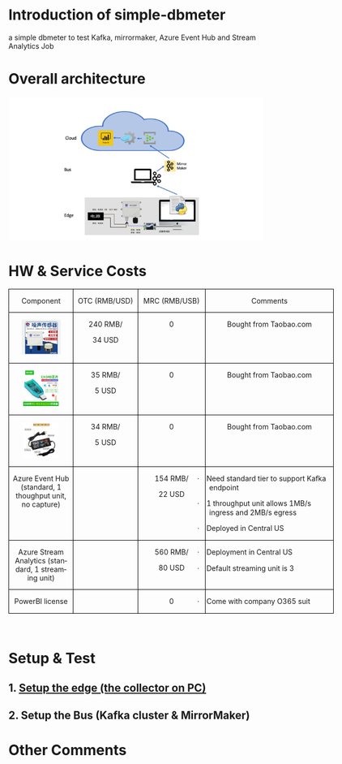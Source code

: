 # Introduction of simple-dbmeter
 a simple dbmeter to test Kafka, mirrormaker, Azure Event Hub and Stream Analytics Job

# Overall architecture
<p><img src="/resources/simple-dbmeter-intro.png" alt="components of the solution" /> </p>

# HW & Service **Costs**


<div class=WordSection1>

<table class=MsoTableGrid border=1 cellspacing=0 cellpadding=0 width=642
 style='width:481.7pt;border-collapse:collapse;border:none'>
 <tr>
  <td width=120 valign=top style='width:90.1pt;border:solid windowtext 1.0pt;
  padding:0cm 5.4pt 0cm 5.4pt'>
  <p class=MsoNormal align=center style='text-align:center'><span lang=EN-US>Component</span></p>
  </td>
  <td width=120 valign=top style='width:90.1pt;border:solid windowtext 1.0pt;
  border-left:none;padding:0cm 5.4pt 0cm 5.4pt'>
  <p class=MsoNormal align=center style='text-align:center'><span lang=EN-US>OTC
  (RMB/USD)</span></p>
  </td>
  <td width=128 valign=top style='width:96.0pt;border:solid windowtext 1.0pt;
  border-left:none;padding:0cm 5.4pt 0cm 5.4pt'>
  <p class=MsoNormal align=center style='text-align:center'><span lang=EN-US>MRC
  (RMB/USB)</span></p>
  </td>
  <td width=274 valign=top style='width:205.5pt;border:solid windowtext 1.0pt;
  border-left:none;padding:0cm 5.4pt 0cm 5.4pt'>
  <p class=MsoNormal align=center style='text-align:center'><span lang=EN-US>Comments</span></p>
  </td>
 </tr>
 <tr>
  <td width=120 valign=top style='width:90.1pt;border:solid windowtext 1.0pt;
  border-top:none;padding:0cm 5.4pt 0cm 5.4pt'>
  <p class=MsoNormal align=center style='text-align:center'><span lang=EN-US><img
  width=77 height=68 id="Picture 1" src="./resources/dbsensor.jpeg"
  alt="A picture containing engine&#10;&#10;Description automatically generated"></span></p>
  </td>
  <td width=120 valign=top style='width:90.1pt;border-top:none;border-left:
  none;border-bottom:solid windowtext 1.0pt;border-right:solid windowtext 1.0pt;
  padding:0cm 5.4pt 0cm 5.4pt'>
  <p class=MsoNormal align=center style='text-align:center'><span lang=EN-US>240
  RMB/</span></p>
  <p class=MsoNormal align=center style='text-align:center'><span lang=EN-US>34
  USD</span></p>
  </td>
  <td width=128 valign=top style='width:96.0pt;border-top:none;border-left:
  none;border-bottom:solid windowtext 1.0pt;border-right:solid windowtext 1.0pt;
  padding:0cm 5.4pt 0cm 5.4pt'>
  <p class=MsoNormal align=center style='text-align:center'><span lang=EN-US>0</span></p>
  </td>
  <td width=274 valign=top style='width:205.5pt;border-top:none;border-left:
  none;border-bottom:solid windowtext 1.0pt;border-right:solid windowtext 1.0pt;
  padding:0cm 5.4pt 0cm 5.4pt'>
  <p class=MsoNormal align=center style='text-align:center'><span lang=EN-US>Bought
  from Taobao.com</span></p>
  </td>
 </tr>
 <tr>
  <td width=120 valign=top style='width:90.1pt;border:solid windowtext 1.0pt;
  border-top:none;padding:0cm 5.4pt 0cm 5.4pt'>
  <p class=MsoNormal align=center style='text-align:center'><span lang=EN-US><img
  width=70 height=70 id="Picture 2" src="./resources/RS485-USB-convertor.jpeg"
  alt="A close up of a device&#10;&#10;Description automatically generated"></span></p>
  </td>
  <td width=120 valign=top style='width:90.1pt;border-top:none;border-left:
  none;border-bottom:solid windowtext 1.0pt;border-right:solid windowtext 1.0pt;
  padding:0cm 5.4pt 0cm 5.4pt'>
  <p class=MsoNormal align=center style='text-align:center'><span lang=EN-US>35
  RMB/</span></p>
  <p class=MsoNormal align=center style='text-align:center'><span lang=EN-US>5
  USD</span></p>
  </td>
  <td width=128 valign=top style='width:96.0pt;border-top:none;border-left:
  none;border-bottom:solid windowtext 1.0pt;border-right:solid windowtext 1.0pt;
  padding:0cm 5.4pt 0cm 5.4pt'>
  <p class=MsoNormal align=center style='text-align:center'><span lang=EN-US>0</span></p>
  </td>
  <td width=274 valign=top style='width:205.5pt;border-top:none;border-left:
  none;border-bottom:solid windowtext 1.0pt;border-right:solid windowtext 1.0pt;
  padding:0cm 5.4pt 0cm 5.4pt'>
  <p class=MsoNormal align=center style='text-align:center'><span lang=EN-US>Bought
  from Taobao.com</span></p>
  </td>
 </tr>
 <tr>
  <td width=120 valign=top style='width:90.1pt;border:solid windowtext 1.0pt;
  border-top:none;padding:0cm 5.4pt 0cm 5.4pt'>
  <p class=MsoNormal align=center style='text-align:center'><span lang=EN-US><img
  width=70 height=70 id="Picture 3" src="./resources/PowerAdapter.jpeg"
  alt="A close up of a device&#10;&#10;Description automatically generated"></span></p>
  </td>
  <td width=120 valign=top style='width:90.1pt;border-top:none;border-left:
  none;border-bottom:solid windowtext 1.0pt;border-right:solid windowtext 1.0pt;
  padding:0cm 5.4pt 0cm 5.4pt'>
  <p class=MsoNormal align=center style='text-align:center'><span lang=EN-US>34
  RMB/</span></p>
  <p class=MsoNormal align=center style='text-align:center'><span lang=EN-US>5
  USD</span></p>
  </td>
  <td width=128 valign=top style='width:96.0pt;border-top:none;border-left:
  none;border-bottom:solid windowtext 1.0pt;border-right:solid windowtext 1.0pt;
  padding:0cm 5.4pt 0cm 5.4pt'>
  <p class=MsoNormal align=center style='text-align:center'><span lang=EN-US>0</span></p>
  </td>
  <td width=274 valign=top style='width:205.5pt;border-top:none;border-left:
  none;border-bottom:solid windowtext 1.0pt;border-right:solid windowtext 1.0pt;
  padding:0cm 5.4pt 0cm 5.4pt'>
  <p class=MsoNormal align=center style='text-align:center'><span lang=EN-US>Bought
  from Taobao.com</span></p>
  </td>
 </tr>
 <tr>
  <td width=120 valign=top style='width:90.1pt;border:solid windowtext 1.0pt;
  border-top:none;padding:0cm 5.4pt 0cm 5.4pt'>
  <p class=MsoNormal align=center style='text-align:center'><span lang=EN-US>Azure
  Event Hub (standard, 1 thoughput unit, no capture)</span></p>
  </td>
  <td width=120 valign=top style='width:90.1pt;border-top:none;border-left:
  none;border-bottom:solid windowtext 1.0pt;border-right:solid windowtext 1.0pt;
  padding:0cm 5.4pt 0cm 5.4pt'>
  <p class=MsoNormal align=center style='text-align:center'><span lang=EN-US>&nbsp;</span></p>
  </td>
  <td width=128 valign=top style='width:96.0pt;border-top:none;border-left:
  none;border-bottom:solid windowtext 1.0pt;border-right:solid windowtext 1.0pt;
  padding:0cm 5.4pt 0cm 5.4pt'>
  <p class=MsoNormal align=center style='text-align:center'><span lang=EN-US>154
  RMB/</span></p>
  <p class=MsoNormal align=center style='text-align:center'><span lang=EN-US>22
  USD</span></p>
  </td>
  <td width=274 valign=top style='width:205.5pt;border-top:none;border-left:
  none;border-bottom:solid windowtext 1.0pt;border-right:solid windowtext 1.0pt;
  padding:0cm 5.4pt 0cm 5.4pt'>
  <p class=MsoListParagraphCxSpFirst style='text-indent:-18.0pt'><span
  lang=EN-US style='font-family:Symbol'>·<span style='font:7.0pt "Times New Roman"'>&nbsp;&nbsp;&nbsp;&nbsp;&nbsp;
  </span></span><span lang=EN-US>Need standard tier to support Kafka endpoint</span></p>
  <p class=MsoListParagraphCxSpMiddle style='text-indent:-18.0pt'><span
  lang=EN-US style='font-family:Symbol'>·<span style='font:7.0pt "Times New Roman"'>&nbsp;&nbsp;&nbsp;&nbsp;&nbsp;
  </span></span><span lang=EN-US>1 throughput unit allows 1MB/s ingress and 2MB/s
  egress</span></p>
  <p class=MsoListParagraphCxSpLast style='text-indent:-18.0pt'><span
  lang=EN-US style='font-family:Symbol'>·<span style='font:7.0pt "Times New Roman"'>&nbsp;&nbsp;&nbsp;&nbsp;&nbsp;
  </span></span><span lang=EN-US>Deployed in Central US</span></p>
  </td>
 </tr>
 <tr>
  <td width=120 valign=top style='width:90.1pt;border:solid windowtext 1.0pt;
  border-top:none;padding:0cm 5.4pt 0cm 5.4pt'>
  <p class=MsoNormal align=center style='text-align:center'><span lang=EN-US>Azure
  Stream Analytics (standard, 1 streaming unit)</span></p>
  </td>
  <td width=120 valign=top style='width:90.1pt;border-top:none;border-left:
  none;border-bottom:solid windowtext 1.0pt;border-right:solid windowtext 1.0pt;
  padding:0cm 5.4pt 0cm 5.4pt'>
  <p class=MsoNormal align=center style='text-align:center'><span lang=EN-US>&nbsp;</span></p>
  </td>
  <td width=128 valign=top style='width:96.0pt;border-top:none;border-left:
  none;border-bottom:solid windowtext 1.0pt;border-right:solid windowtext 1.0pt;
  padding:0cm 5.4pt 0cm 5.4pt'>
  <p class=MsoNormal align=center style='text-align:center'><span lang=EN-US>560
  RMB/</span></p>
  <p class=MsoNormal align=center style='text-align:center'><span lang=EN-US>80
  USD</span></p>
  </td>
  <td width=274 valign=top style='width:205.5pt;border-top:none;border-left:
  none;border-bottom:solid windowtext 1.0pt;border-right:solid windowtext 1.0pt;
  padding:0cm 5.4pt 0cm 5.4pt'>
  <p class=MsoListParagraphCxSpFirst style='text-indent:-18.0pt'><span
  lang=EN-US style='font-family:Symbol'>·<span style='font:7.0pt "Times New Roman"'>&nbsp;&nbsp;&nbsp;&nbsp;&nbsp;
  </span></span><span lang=EN-US>Deployment in Central US</span></p>
  <p class=MsoListParagraphCxSpLast style='text-indent:-18.0pt'><span
  lang=EN-US style='font-family:Symbol'>·<span style='font:7.0pt "Times New Roman"'>&nbsp;&nbsp;&nbsp;&nbsp;&nbsp;
  </span></span><span lang=EN-US>Default streaming unit is 3</span></p>
  </td>
 </tr>
 <tr>
  <td width=120 valign=top style='width:90.1pt;border:solid windowtext 1.0pt;
  border-top:none;padding:0cm 5.4pt 0cm 5.4pt'>
  <p class=MsoNormal align=center style='text-align:center'><span lang=EN-US>PowerBI
  license</span></p>
  </td>
  <td width=120 valign=top style='width:90.1pt;border-top:none;border-left:
  none;border-bottom:solid windowtext 1.0pt;border-right:solid windowtext 1.0pt;
  padding:0cm 5.4pt 0cm 5.4pt'>
  <p class=MsoNormal align=center style='text-align:center'><span lang=EN-US>&nbsp;</span></p>
  </td>
  <td width=128 valign=top style='width:96.0pt;border-top:none;border-left:
  none;border-bottom:solid windowtext 1.0pt;border-right:solid windowtext 1.0pt;
  padding:0cm 5.4pt 0cm 5.4pt'>
  <p class=MsoNormal align=center style='text-align:center'><span lang=EN-US>0</span></p>
  </td>
  <td width=274 valign=top style='width:205.5pt;border-top:none;border-left:
  none;border-bottom:solid windowtext 1.0pt;border-right:solid windowtext 1.0pt;
  padding:0cm 5.4pt 0cm 5.4pt'>
  <p class=MsoListParagraph style='text-indent:-18.0pt'><span lang=EN-US
  style='font-family:Symbol'>·<span style='font:7.0pt "Times New Roman"'>&nbsp;&nbsp;&nbsp;&nbsp;&nbsp;
  </span></span><span lang=EN-US>Come with company O365 suit</span></p>
  </td>
 </tr>
</table>

<p class=MsoNormal><span lang=EN-US>&nbsp;</span></p>

</div>



# Setup & Test
## 1. [Setup the edge (the collector on PC)](Jul-2020/Edge/Setup-Collector-PC.md)
## 2. Setup the Bus (Kafka cluster & MirrorMaker)

# Other Comments 
